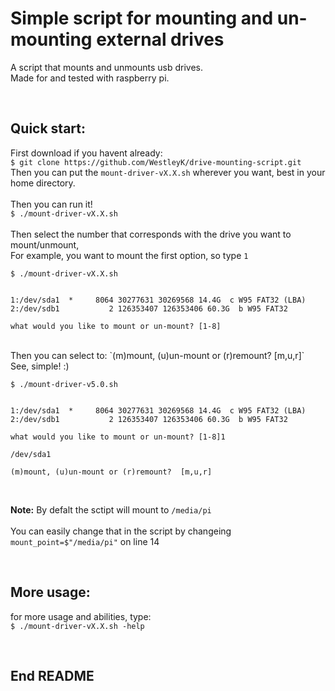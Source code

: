 
# Simple script for mounting and un-mounting external drives

A script that mounts and unmounts usb drives. <br>
Made for and tested with raspberry pi. <br>

<br>

## Quick start:

First download if you havent already: <br>
`$ git clone https://github.com/WestleyK/drive-mounting-script.git` <br>
Then you can put the `mount-driver-vX.X.sh` wherever you want, best in your home directory. <br>
<br>
Then you can run it! <br>
`$ ./mount-driver-vX.X.sh` <br>	
<br>
Then select the number that corresponds with the drive you want to mount/unmount, <br>
For example, you want to mount the first option, so type `1` <br>
  
```
$ ./mount-driver-vX.X.sh 


1:/dev/sda1  *     8064 30277631 30269568 14.4G  c W95 FAT32 (LBA)
2:/dev/sdb1           2 126353407 126353406 60.3G  b W95 FAT32

what would you like to mount or un-mount? [1-8]
```
<br>
Then you can select to: `(m)mount, (u)un-mount or (r)remount?  [m,u,r]` <br>
See, simple! :)	<br>

```
$ ./mount-driver-v5.0.sh 


1:/dev/sda1  *     8064 30277631 30269568 14.4G  c W95 FAT32 (LBA)
2:/dev/sdb1           2 126353407 126353406 60.3G  b W95 FAT32

what would you like to mount or un-mount? [1-8]1

/dev/sda1

(m)mount, (u)un-mount or (r)remount?  [m,u,r]
```

<br>

**Note:** By defalt the sctipt will mount to `/media/pi` <br>	
You can easily change that in the script by changeing `mount_point=$"/media/pi"` on line 14 <br>

<br>


## More usage:

for more usage and abilities, type: <br>
`$ ./mount-driver-vX.X.sh -help` <br>

<br>




## End README

<br>


